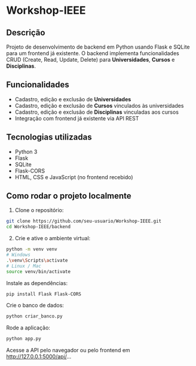 
# Workshop-IEEE

## Descrição
Projeto de desenvolvimento de backend em Python usando Flask e SQLite para um frontend já existente. O backend implementa funcionalidades CRUD (Create, Read, Update, Delete) para **Universidades**, **Cursos** e **Disciplinas**.

## Funcionalidades
- Cadastro, edição e exclusão de **Universidades**
- Cadastro, edição e exclusão de **Cursos** vinculados às universidades
- Cadastro, edição e exclusão de **Disciplinas** vinculadas aos cursos
- Integração com frontend já existente via API REST

## Tecnologias utilizadas
- Python 3  
- Flask  
- SQLite  
- Flask-CORS  
- HTML, CSS e JavaScript (no frontend recebido)

## Como rodar o projeto localmente

1. Clone o repositório:
```bash
git clone https://github.com/seu-usuario/Workshop-IEEE.git
cd Workshop-IEEE/backend
```

2. Crie e ative o ambiente virtual:
```bash
python -m venv venv
# Windows
.\venv\Scripts\activate
# Linux / Mac
source venv/bin/activate
```


Instale as dependências:

```bash
pip install Flask Flask-CORS
```

Crie o banco de dados:

```bash
python criar_banco.py
```

Rode a aplicação:

```bash
python app.py
```

Acesse a API pelo navegador ou pelo frontend em http://127.0.0.1:5000/api/...
